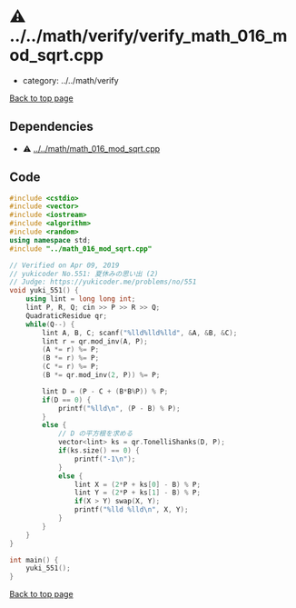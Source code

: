 <!-- mathjax config similar to math.stackexchange -->
<script type="text/javascript" async
  src="https://cdnjs.cloudflare.com/ajax/libs/mathjax/2.7.5/MathJax.js?config=TeX-MML-AM_CHTML">
</script>
<script type="text/x-mathjax-config">
  MathJax.Hub.Config({
    TeX: { equationNumbers: { autoNumber: "AMS" }},
    tex2jax: {
      inlineMath: [ ['$','$'] ],
      processEscapes: true
    },
    "HTML-CSS": { matchFontHeight: false },
    displayAlign: "left",
    displayIndent: "2em"
  });
</script>

<script type="text/javascript" src="https://cdnjs.cloudflare.com/ajax/libs/jquery/3.4.1/jquery.min.js"></script>
<script type="text/javascript" src="../../../assets/js/balloons.js"></script>
<script type="text/javascript" src="../../../assets/js/copy-button.js"></script>
<link rel="stylesheet" href="../../../assets/css/copy-button.css" />


# :warning: ../../math/verify/verify_math_016_mod_sqrt.cpp
* category: ../../math/verify


[Back to top page](../../../index.html)



## Dependencies
* :warning: [../../math/math_016_mod_sqrt.cpp](../math_016_mod_sqrt.cpp.html)


## Code
```cpp
#include <cstdio>
#include <vector>
#include <iostream>
#include <algorithm>
#include <random>
using namespace std;
#include "../math_016_mod_sqrt.cpp"

// Verified on Apr 09, 2019
// yukicoder No.551: 夏休みの思い出 (2)
// Judge: https://yukicoder.me/problems/no/551
void yuki_551() {
    using lint = long long int;
    lint P, R, Q; cin >> P >> R >> Q;
    QuadraticResidue qr;
    while(Q--) {
        lint A, B, C; scanf("%lld%lld%lld", &A, &B, &C);
        lint r = qr.mod_inv(A, P);
        (A *= r) %= P;
        (B *= r) %= P;
        (C *= r) %= P;
        (B *= qr.mod_inv(2, P)) %= P;

        lint D = (P - C + (B*B%P)) % P;
        if(D == 0) {
            printf("%lld\n", (P - B) % P);
        }
        else {
            // D の平方根を求める
            vector<lint> ks = qr.TonelliShanks(D, P);
            if(ks.size() == 0) {
                printf("-1\n");
            }
            else {
                lint X = (2*P + ks[0] - B) % P;
                lint Y = (2*P + ks[1] - B) % P;
                if(X > Y) swap(X, Y);
                printf("%lld %lld\n", X, Y);
            }
        }
    }
}

int main() {
    yuki_551();
}

```

[Back to top page](../../../index.html)

